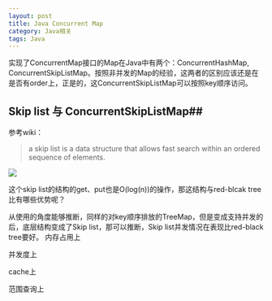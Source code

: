 ```yaml
---
layout: post
title: Java Concurrent Map
category: Java相关
tags: Java
---
```


实现了ConcurrentMap接口的Map在Java中有两个：ConcurrentHashMap, ConcurrentSkipListMap。按照非并发的Map的经验，这两者的区别应该还是在是否有order上，正是的，这ConcurrentSkipListMap可以按照key顺序访问。

## Skip list 与 ConcurrentSkipListMap##
参考wiki：
> a skip list is a data structure that allows fast search within an ordered sequence of elements. 

<img src="https://upload.wikimedia.org/wikipedia/commons/thumb/2/2c/Skip_list_add_element-en.gif/400px-Skip_list_add_element-en.gif" />

这个skip list的结构的get、put也是O(log(n))的操作，那这结构与red-blcak tree比有哪些优势呢？

从使用的角度能够推断，同样的对key顺序排放的TreeMap，但是变成支持并发的后，底层结构变成了Skip list，那可以推断，Skip list并发情况在表现比red-black tree要好。
内存占用上

并发度上

cache上

范围查询上




